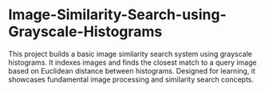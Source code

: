 # Image-Similarity-Search-using-Grayscale-Histograms
This project builds a basic image similarity search system using grayscale histograms. It indexes images and finds the closest match to a query image based on Euclidean distance between histograms. Designed for learning, it showcases fundamental image processing and similarity search concepts.
